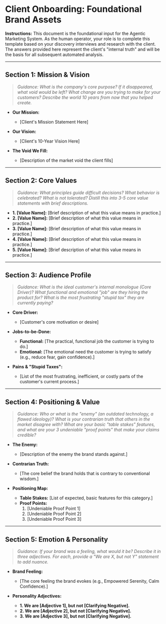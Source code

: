 # Client Onboarding: Foundational Brand Assets

**Instructions:** This document is the foundational input for the Agentic Marketing System. As the human operator, your role is to complete this template based on your discovery interviews and research with the client. The answers provided here represent the client's "internal truth" and will be the basis for all subsequent automated analysis.

---

## Section 1: Mission & Vision

> *Guidance: What is the company's core purpose? If it disappeared, what void would be left? What change are you trying to make for your customers? Describe the world 10 years from now that you helped create.*

*   **Our Mission:**
    *   [Client's Mission Statement Here]

*   **Our Vision:**
    *   [Client's 10-Year Vision Here]

*   **The Void We Fill:**
    *   [Description of the market void the client fills]

---

## Section 2: Core Values

> *Guidance: What principles guide difficult decisions? What behavior is celebrated? What is not tolerated? Distill this into 3-5 core value statements with brief descriptions.*

*   **1. [Value Name]:** [Brief description of what this value means in practice.]
*   **2. [Value Name]:** [Brief description of what this value means in practice.]
*   **3. [Value Name]:** [Brief description of what this value means in practice.]
*   **4. [Value Name]:** [Brief description of what this value means in practice.]
*   **5. [Value Name]:** [Brief description of what this value means in practice.]

---

## Section 3: Audience Profile

> *Guidance: What is the ideal customer's internal monologue (Core Driver)? What functional and emotional "job" are they hiring the product for? What is the most frustrating "stupid tax" they are currently paying?*

*   **Core Driver:**
    *   [Customer's core motivation or desire]

*   **Jobs-to-be-Done:**
    *   **Functional:** [The practical, functional job the customer is trying to do.]
    *   **Emotional:** [The emotional need the customer is trying to satisfy (e.g., reduce fear, gain confidence).]

*   **Pains & "Stupid Taxes":**
    *   [List of the most frustrating, inefficient, or costly parts of the customer's current process.]

---

## Section 4: Positioning & Value

> *Guidance: Who or what is the "enemy" (an outdated technology, a flawed ideology)? What is your contrarian truth that others in the market disagree with? What are your basic "table stakes" features, and what are your 3 undeniable "proof points" that make your claims credible?*

*   **The Enemy:**
    *   [Description of the enemy the brand stands against.]

*   **Contrarian Truth:**
    *   [The core belief the brand holds that is contrary to conventional wisdom.]

*   **Positioning Map:**
    *   **Table Stakes:** [List of expected, basic features for this category.]
    *   **Proof Points:**
        1.  [Undeniable Proof Point 1]
        2.  [Undeniable Proof Point 2]
        3.  [Undeniable Proof Point 3]

---

## Section 5: Emotion & Personality

> *Guidance: If your brand was a feeling, what would it be? Describe it in three adjectives. For each, provide a "We are X, but not Y" statement to add nuance.*

*   **Brand Feeling:**
    *   [The core feeling the brand evokes (e.g., Empowered Serenity, Calm Confidence).]

*   **Personality Adjectives:**
    *   **1. We are [Adjective 1], but not [Clarifying Negative].**
    *   **2. We are [Adjective 2], but not [Clarifying Negative].**
    *   **3. We are [Adjective 3], but not [Clarifying Negative].**
